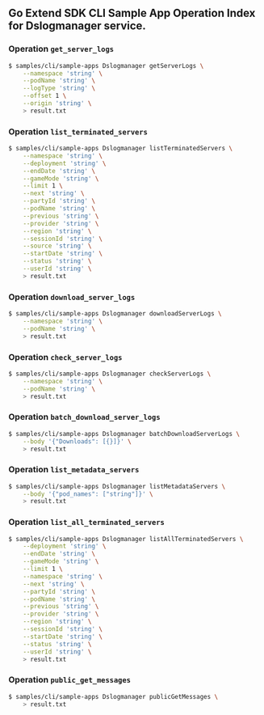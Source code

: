 ## Go Extend SDK CLI Sample App Operation Index for Dslogmanager service.

### Operation `get_server_logs`
```sh
$ samples/cli/sample-apps Dslogmanager getServerLogs \
    --namespace 'string' \
    --podName 'string' \
    --logType 'string' \
    --offset 1 \
    --origin 'string' \
    > result.txt
```

### Operation `list_terminated_servers`
```sh
$ samples/cli/sample-apps Dslogmanager listTerminatedServers \
    --namespace 'string' \
    --deployment 'string' \
    --endDate 'string' \
    --gameMode 'string' \
    --limit 1 \
    --next 'string' \
    --partyId 'string' \
    --podName 'string' \
    --previous 'string' \
    --provider 'string' \
    --region 'string' \
    --sessionId 'string' \
    --source 'string' \
    --startDate 'string' \
    --status 'string' \
    --userId 'string' \
    > result.txt
```

### Operation `download_server_logs`
```sh
$ samples/cli/sample-apps Dslogmanager downloadServerLogs \
    --namespace 'string' \
    --podName 'string' \
    > result.txt
```

### Operation `check_server_logs`
```sh
$ samples/cli/sample-apps Dslogmanager checkServerLogs \
    --namespace 'string' \
    --podName 'string' \
    > result.txt
```

### Operation `batch_download_server_logs`
```sh
$ samples/cli/sample-apps Dslogmanager batchDownloadServerLogs \
    --body '{"Downloads": [{}]}' \
    > result.txt
```

### Operation `list_metadata_servers`
```sh
$ samples/cli/sample-apps Dslogmanager listMetadataServers \
    --body '{"pod_names": ["string"]}' \
    > result.txt
```

### Operation `list_all_terminated_servers`
```sh
$ samples/cli/sample-apps Dslogmanager listAllTerminatedServers \
    --deployment 'string' \
    --endDate 'string' \
    --gameMode 'string' \
    --limit 1 \
    --namespace 'string' \
    --next 'string' \
    --partyId 'string' \
    --podName 'string' \
    --previous 'string' \
    --provider 'string' \
    --region 'string' \
    --sessionId 'string' \
    --startDate 'string' \
    --status 'string' \
    --userId 'string' \
    > result.txt
```

### Operation `public_get_messages`
```sh
$ samples/cli/sample-apps Dslogmanager publicGetMessages \
    > result.txt
```

